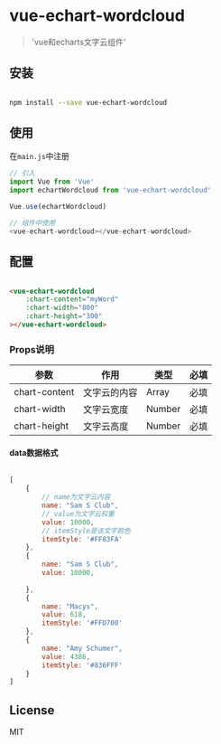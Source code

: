 # vue-echart-wordcloud

> 'vue和echarts文字云组件'

## 安装

``` bash

npm install --save vue-echart-wordcloud

```

## 使用

在`main.js`中注册

``` javascript
// 引入
import Vue from 'Vue'
import echartWordcloud from 'vue-echart-wordcloud'

Vue.use(echartWordcloud)

// 组件中使用
<vue-echart-wordcloud></vue-echart-wordcloud>

```

## 配置

```html

<vue-echart-wordcloud
    :chart-content="myWord"
    :chart-width="800"
    :chart-height="300"
></vue-echart-wordcloud>

```

### Props说明

|参数|作用|类型|必填|
|-----|-----|-----|-----|
|chart-content|文字云的内容|Array|必填|
|chart-width|文字云宽度|Number|必填|
|chart-height|文字云高度|Number|必填|

#### data数据格式

```javascript

[
    {
        // name为文字云内容
        name: "Sam S Club",
        // value为文字云权重
        value: 10000,
        // itemStyle是该文字颜色
        itemStyle: '#FF83FA'
    },
    {
        name: "Sam S Club",
        value: 10000,
        
    },
    {
        name: "Macys",
        value: 618,
        itemStyle: '#FFD700'
    },
    {
        name: "Amy Schumer",
        value: 4386,
        itemStyle: '#836FFF'
    }
]

```

## License

MIT
